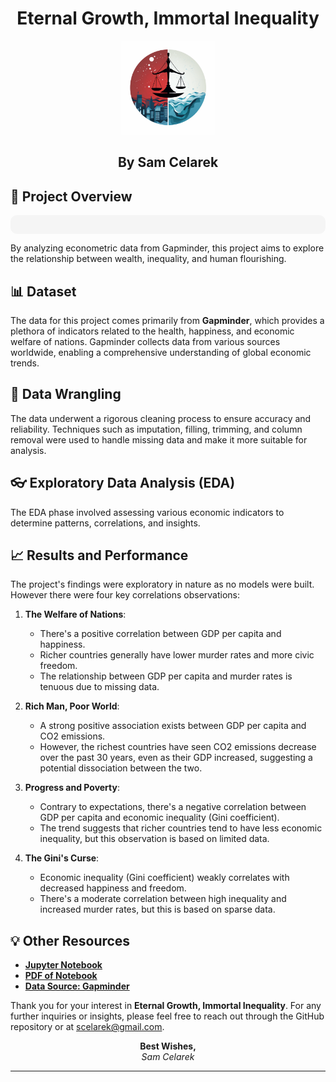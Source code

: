 <div align="center">

# Eternal Growth, Immortal Inequality
<img src="https://github.com/scelarek/Eternal-Growth-Immortal-Inequality/blob/main/Data/0_2.png" title="Eternal Growth, Immortal Inequality" alt="Eternal Growth, Immortal Inequality" width="150" height="150"> 

## **By Sam Celarek**
</div>

## 🎯 Project Overview
<div align="center" style="background-color: #f5f5f5; padding: 15px; border-radius: 10px;">


</div>

By analyzing econometric data from Gapminder, this project aims to explore the relationship between wealth,  inequality, and human flourishing. 

## 📊 Dataset
The data for this project comes primarily from **Gapminder**, which provides a plethora of indicators related to the health, happiness, and economic welfare of nations. Gapminder collects data from various sources worldwide, enabling a comprehensive understanding of global economic trends.

## 🧹 Data Wrangling
The data underwent a rigorous cleaning process to ensure accuracy and reliability. Techniques such as imputation, filling, trimming, and column removal were used to handle missing data and make it more suitable for analysis.

## 👓 Exploratory Data Analysis (EDA)
The EDA phase involved assessing various economic indicators to determine patterns, correlations, and insights. 

## 📈 Results and Performance
The project's findings were exploratory in nature as no models were built. However there were four key correlations observations: 

1. **The Welfare of Nations**:
   - There's a positive correlation between GDP per capita and happiness.
   - Richer countries generally have lower murder rates and more civic freedom.
   - The relationship between GDP per capita and murder rates is tenuous due to missing data.

2. **Rich Man, Poor World**:
   - A strong positive association exists between GDP per capita and CO2 emissions.
   - However, the richest countries have seen CO2 emissions decrease over the past 30 years, even as their GDP increased, suggesting a potential dissociation between the two.

3. **Progress and Poverty**:
   - Contrary to expectations, there's a negative correlation between GDP per capita and economic inequality (Gini coefficient).
   - The trend suggests that richer countries tend to have less economic inequality, but this observation is based on limited data.

4. **The Gini's Curse**:
   - Economic inequality (Gini coefficient) weakly correlates with decreased happiness and freedom.
   - There's a moderate correlation between high inequality and increased murder rates, but this is based on sparse data.


## 💡 Other Resources

- **[Jupyter Notebook](/eternal_growth_immortal_inequality.ipynb)**
- **[PDF of Notebook](/Sam_Celarek_eternal_growth_immortal_inequality.pdf)**
- **[Data Source: Gapminder](https://www.gapminder.org)**

Thank you for your interest in **Eternal Growth, Immortal Inequality**. For any further inquiries or insights, please feel free to reach out through the GitHub repository or at scelarek@gmail.com.

<div align="center">

**Best Wishes,**  
*Sam Celarek*

</div>

---

